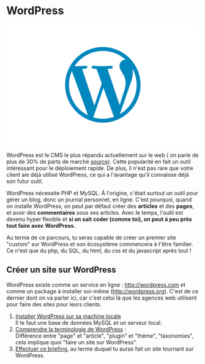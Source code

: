 # WordPress
![WordPress Logo](./WordPress-Logo.png)

WordPress est le CMS le plus répandu actuellement sur le web ( on parle de plus de 30% de parts de marché [source](https://trends.builtwith.com/cms)). Cette popularité en fait un outil intéressant pour le déploiement rapide. De plus, il n'est pas rare que votre client aie déjà utilisé WordPress, ce qui a l'avantage qu'il connaisse déjà son futur outil.   

WordPress nécessite PHP et MySQL. À l'origine, c'était surtout un outil pour gérer un blog, donc un journal personnel, en ligne. C'est pourquoi, quand on installe WordPress, on peut par défaut créer des **articles** et des **pages**, et avoir des **commentaires** sous ses articles. Avec le temps, l'outil est devenu hyper flexible et **si on sait coder (comme toi), on peut à peu près tout faire avec WordPress.**

Au terme de ce parcours, tu seras capable de créer un premier site "custom" sur WordPress et son écosystème commencera à t'être familier. Ce n'est que du php, du SQL, du html, du css et du javascript après tout ! 

## Créer un site sur WordPress

WordPress existe comme un service en ligne : http://wordpress.com et comme un package à installer soi-même (http://wordpress.org). C'est de ce dernier dont on va parler ici, car c'est celui là que les agences web utilisent pour faire des sites pour leurs clients.

1. [Installer WordPress sur sa machine locale](./1.installation.md)  
Il te faut une base de données MySQL et un serveur local.  
2. [Comprendre la terminologie de WordPress](./2.terminologie.md) :  
Différence entre "page" et "article", "plugin" et "thème", "taxonomies", cela implique quoi "faire un site sur WordPress".
3. [Effectuer ce briefing](./3.briefing.md), au terme duquel tu auras fait un site tournant sur WordPress.
